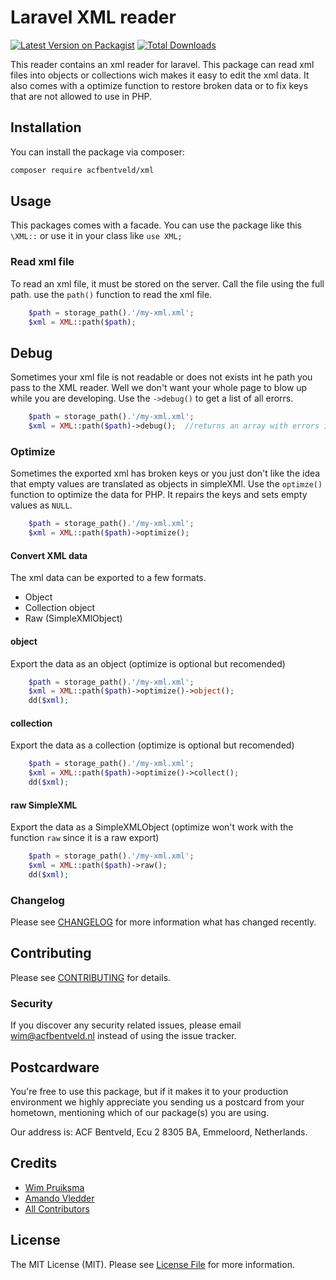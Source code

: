 # Laravel XML reader

[![Latest Version on Packagist](https://img.shields.io/packagist/v/acfbentveld/xml.svg?style=flat-square)](https://packagist.org/packages/acfbentveld/xml)
[![Total Downloads](https://img.shields.io/packagist/dt/acfbentveld/xml.svg?style=flat-square)](https://packagist.org/packages/acfbentveld/xml)

This reader contains an xml reader for laravel. This package can read xml files into objects or collections wich makes it easy to edit the xml data. It also comes with a optimize function to restore broken data or to fix keys that are not allowed to use in PHP. 

## Installation

You can install the package via composer:

```bash
composer require acfbentveld/xml
```

## Usage
This packages comes with a facade. You can use the package like this `\XML::` or use it in your class like `use XML;`

### Read xml file
To read an xml file, it must be stored on the server. Call the file using the full path.
use the `path()` function to read the xml file. 
```php
    $path = storage_path().'/my-xml.xml';
    $xml = XML::path($path);
``` 

## Debug
Sometimes your xml file is not readable or does not exists int he path you pass to the XML reader.
Well we don't want your whole page to blow up while you are developing. Use the `->debug()` to get a list of all erorrs.
```php
    $path = storage_path().'/my-xml.xml';
    $xml = XML::path($path)->debug();  //returns an array with errors if there are any
```


### Optimize
Sometimes the exported xml has broken keys or you just don't like the idea that empty values are translated as objects in simpleXMl. Use the `optimze()` function to optimize the data for PHP. It repairs the keys and sets empty values as `NULL`.
```php
    $path = storage_path().'/my-xml.xml';
    $xml = XML::path($path)->optimize();
```

#### Convert XML data
The xml data can be exported to a few formats. 
* Object
* Collection object
* Raw (SimpleXMlObject)

#### object
Export the data as an object (optimize is optional but recomended)
```php
    $path = storage_path().'/my-xml.xml';
    $xml = XML::path($path)->optimize()->object();
    dd($xml);
```

#### collection
Export the data as a collection (optimize is optional but recomended)
```php
    $path = storage_path().'/my-xml.xml';
    $xml = XML::path($path)->optimize()->collect();
    dd($xml);
```

#### raw SimpleXML
Export the data as a SimpleXMLObject (optimize won't work with the function `raw` since it is a raw export)
```php
    $path = storage_path().'/my-xml.xml';
    $xml = XML::path($path)->raw();
    dd($xml);
```


### Changelog

Please see [CHANGELOG](CHANGELOG.md) for more information what has changed recently.

## Contributing

Please see [CONTRIBUTING](CONTRIBUTING.md) for details.

### Security

If you discover any security related issues, please email wim@acfbentveld.nl instead of using the issue tracker.

## Postcardware

You're free to use this package, but if it makes it to your production environment we highly appreciate you sending us a postcard from your hometown, mentioning which of our package(s) you are using.

Our address is: ACF Bentveld, Ecu 2 8305 BA, Emmeloord, Netherlands.

## Credits

- [Wim Pruiksma](https://github.com/wimurk)
- [Amando Vledder](https://github.com/AmandoVledder)
- [All Contributors](../../contributors)

## License

The MIT License (MIT). Please see [License File](LICENSE.md) for more information.
